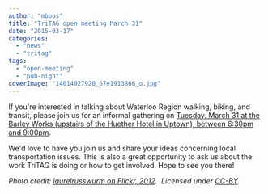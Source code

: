 ```yaml
---
author: "mboos"
title: "TriTAG open meeting March 31"
date: "2015-03-17"
categories: 
  - "news"
  - "tritag"
tags: 
  - "open-meeting"
  - "pub-night"
coverImage: "14014027920_67e1913866_o.jpg"
---
```


If you're interested in talking about Waterloo Region walking, biking, and transit, please join us for an informal gathering on [Tuesday, March 31 at the Barley Works (upstairs of the Huether Hotel in Uptown), between 6:30pm and 9:00pm](https://www.facebook.com/events/1550070478593205/).

We'd love to have you join us and share your ideas concerning local transportation issues. This is also a great opportunity to ask us about the work TriTAG is doing or how to get involved. Hope to see you there!

_Photo credit: [laurelrusswurm on Flickr, 2012](https://www.flickr.com/photos/laurelrusswurm/14014027920).  Licensed under [CC-BY](https://creativecommons.org/licenses/by/2.0/)._
